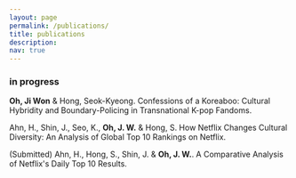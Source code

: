 ```yaml
---
layout: page
permalink: /publications/
title: publications
description:
nav: true
---
```


### in progress

**Oh, Ji Won** & Hong, Seok-Kyeong. Confessions of a Koreaboo:  Cultural Hybridity and Boundary-Policing in Transnational K-pop Fandoms.

Ahn, H., Shin, J., Seo, K., **Oh, J. W.** & Hong, S. How Netflix Changes Cultural Diversity: An Analysis of Global Top 10 Rankings on Netflix. 

(Submitted) Ahn, H., Hong, S., Shin, J. & **Oh, J. W.**. A Comparative Analysis of Netflix's Daily Top 10 Results.
